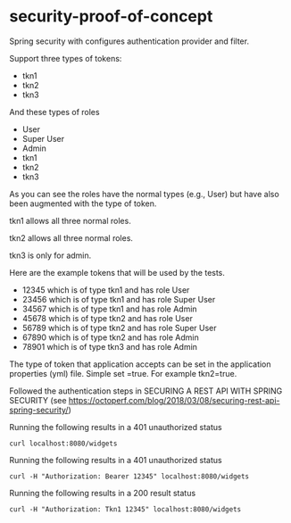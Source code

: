 # security-proof-of-concept

Spring security with configures authentication provider and filter.

Support three types of tokens:
* tkn1
* tkn2
* tkn3

And these types of roles
* User
* Super User
* Admin
* tkn1
* tkn2
* tkn3

As you can see the roles have the normal types (e.g., User) but have also been augmented with the type of token. 

tkn1 allows all three normal roles.

tkn2 allows all three normal roles.

tkn3 is only for admin.

Here are the example tokens that will be used by the tests.

* 12345 which is of type tkn1 and has role User
* 23456 which is of type tkn1 and has role Super User
* 34567 which is of type tkn1 and has role Admin
* 45678 which is of type tkn2 and has role User
* 56789 which is of type tkn2 and has role Super User
* 67890 which is of type tkn2 and has role Admin
* 78901 which is of type tkn3 and has role Admin

The type of token that application accepts can be set in the application properties (yml) file. Simple set <token type>=true. For example tkn2=true.



Followed the authentication steps in SECURING A REST API WITH SPRING SECURITY (see https://octoperf.com/blog/2018/03/08/securing-rest-api-spring-security/)

Running the following results in a 401 unauthorized status
```
curl localhost:8080/widgets
```

Running the following results in a 401 unauthorized status
```
curl -H "Authorization: Bearer 12345" localhost:8080/widgets
```

Running the following results in a 200 result status
```
curl -H "Authorization: Tkn1 12345" localhost:8080/widgets
```
